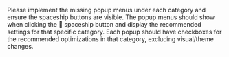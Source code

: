 Please implement the missing popup menus under each category and ensure the spaceship buttons are visible. The popup menus should show when clicking the 🚀 spaceship button and display the recommended settings for that specific category. Each popup should have checkboxes for the recommended optimizations in that category, excluding visual/theme changes.